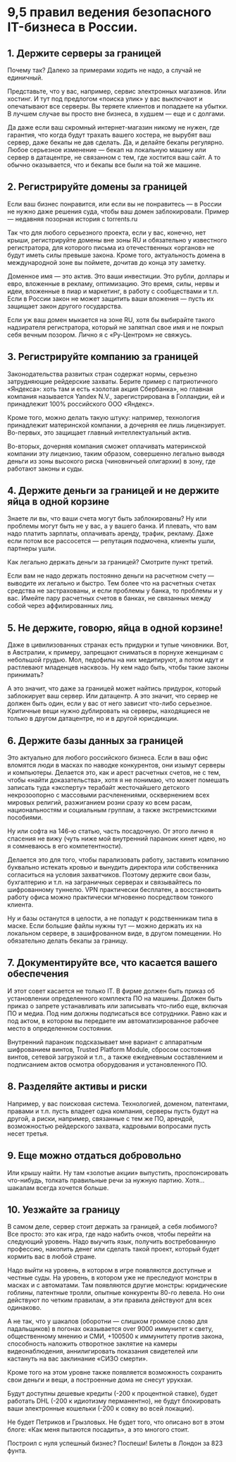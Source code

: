 # 9,5 правил ведения безопасного IT-бизнеса в России.

## 1. Держите серверы за границей

Почему так? Далеко за примерами ходить не надо, а случай не единичный.

Представьте, что у вас, например, сервис электронных магазинов. Или хостинг. И тут под предлогом «поиска улик» у вас выключают и опечатывают все серверы. Вы теряете клиентов и попадаете на убытки. В лучшем случае вы просто вне бизнеса, в худшем — еще и с долгами.

Да даже если ваш скромный интернет-магазин никому не нужен, где гарантия, что когда будут трахать вашего хостера, не вырубят ваш сервер, даже бекапы не дав сделать. Да, и делайте бекапы регулярно. Любое серьезное изменение — бекап на локальную машину или сервер в датацентре, не связанном с тем, где хостится ваш сайт. А то обычно оказывается, что и бекапы все были на той же машине.
## 2. Регистрируйте домены за границей

Если ваш бизнес понравится, или если вы не понравитесь — в России не нужно даже решения суда, чтобы ваш домен заблокировали. Пример — недавняя позорная история с torrents.ru

Так что для любого серьезного проекта, если у вас, конечно, нет крыши, регистрируйте домены вне зоны RU и обязательно у известного регистратора, для которого письма из отечественных «органов» не будут иметь силы превыше закона. Кроме того, актуальность домена в международной зоне вы поймете, дочитав до конца эту заметку.

Доменное имя — это актив. Это ваши инвестиции. Это рубли, доллары и евро, вложенные в рекламу, оптимизацию. Это время, силы, нервы и идеи, вложенные в пиар и маркетинг, в работу с сообществами и т.п. Если в России закон не может защитить ваши вложения — пусть их защищает закон другого государства.

Если уж ваш домен мыкается на зоне RU, хотя бы выбирайте такого надзирателя регистратора, который не запятнал свое имя и не покрыл себя вечным позором. Лично я с «Ру-Центром» не свяжусь.
## 3. Регистрируйте компанию за границей

Законодательства развитых стран содержат нормы, серьезно затрудняющие рейдерские захваты. Берите пример с патриотичного «Яндекса»: хоть там и есть «золотая акция Сбербанка», но главная компания называется Yandex N.V., зарегистрирована в Голландии, ей и принадлежит 100% российского ООО «Яндекс».

Кроме того, можно делать такую штуку: например, технология принадлежит материнской компании, а дочерняя ее лишь лицензирует. Во-первых, это защищает главный интеллектуальный актив.

Во-вторых, дочерняя компания сможет оплачивать материнской компании эту лицензию, таким образом, совершенно легально выводя деньги из зоны высокого риска (чиновничьей олигархии) в зону, где работают законы и суды.
## 4. Держите деньги за границей и не держите яйца в одной корзине

Знаете ли вы, что ваши счета могут быть заблокированы? Ну или проблемы могут быть не у вас, а у вашего банка. И плевать, что вам надо платить зарплаты, оплачивать аренду, трафик, рекламу. Даже если потом все рассосется — репутация подмочена, клиенты ушли, партнеры ушли.

Как легально держать деньги за границей? Смотрите пункт третий.

Если вам не надо держать постоянно деньги на расчетном счету — выводите их легально и быстро. Тем более что на расчетных счетах средства не застрахованы, и если проблемы у банка, то проблемы и у вас. Имейте пару расчетных счетов в банках, не связанных между собой через аффилированных лиц.
## 5. Не держите, говорю, яйца в одной корзине!

Даже в цивилизованных странах есть придурки и тупые чиновники. Вот, в Австралии, к примеру, запрещают сниматься в порнухе женщинам с небольшой грудью. Мол, педофилы на них медитируют, а потом идут и растлевают младенцев насквозь. Ну кем надо быть, чтобы такие законы принимать?

А это значит, что даже за границей может найтись придурок, который заблокирует ваш сервер. Или датацентр. А это значит, что сервер не должен быть один, если у вас от него зависит что-либо серьезное. Критичные вещи нужно дублировать на серверы, находящиеся не только в другом датацентре, но и в другой юрисдикции.
## 6. Держите базы данных за границей

Это актуально для любого российского бизнеса. Если в ваш офис вломятся люди в масках по наводке конкурентов, они изымут серверы и компьютеры. Делается это, как и арест расчетных счетов, не с тем, чтобы «найти доказательства», хотя я не понимаю, что может помешать записать туда «эксперту» терабайт жесточайшего детского некрозоопорно с массовыми расчленениями, осквернением всех мировых религий, разжиганием розни сразу ко всем расам, национальностям и социальным группам, а также экстремистскими пособиями.

Ну или софта на 146-ю статью, часть посадочную. От этого лично я спасения не вижу (чуть ниже мой внутренний параноик кинет идею, но я сомневаюсь в его компетентности).

Делается это для того, чтобы парализовать работу, заставить компанию буквально истекать кровью и вынудить директора или собственника согласиться на условия захватчиков. Поэтому держите свои базы, бухгалтерию и т.п. на заграничных серверах и связывайтесь по шифрованному туннелю. VPN практически бесплатен, а восстановить работу офиса можно практически мгновенно посредством тонкого клиента.

Ну и базы останутся в целости, а не попадут к родственникам типа в маске. Если большие файлы нужны тут — можно держать их на локальном сервере, в зашифрованном виде, в другом помещении. Но обязательно делать бекапы за границу.
## 7. Документируйте все, что касается вашего обеспечения

И этот совет касается не только IT. В фирме должен быть приказ об установлении определенного комплекта ПО на машины. Должен быть приказ о запрете устанавливать или записывать что-либо еще, включая ПО и медиа. Под ним должны подписаться все сотрудники. Равно как и под актом, в котором вы передаете им автоматизированное рабочее место в определенном состоянии.

Внутренний параноик подсказывает мне вариант с аппаратным шифрованием винтов, Trusted Platform Module, сбросом состояния винтов, сетевой загрузкой и т.п., а также ежедневным составлением и подписанием актов осмотра оборудования и установленного ПО.
## 8. Разделяйте активы и риски

Например, у вас поисковая система. Технологией, доменом, патентами, правами и т.п. пусть владеет одна компания, серверы пусть будут на другой, а риски, например, связанные с тем же ПО, арендой, возможностью рейдерского захвата, кадровыми вопросами пусть несет третья.
## 9. Еще можно отдаться добровольно

Или крышу найти. Ну там «золотые акции» выпустить, проспонсировать что-нибудь, толкать правильные речи за нужную партию. Хотя… шакалам всегда хочется больше.
## 10. Уезжайте за границу

В самом деле, сервер стоит держать за границей, а себя любимого? Все просто: это как игра, где надо набить очков, чтобы перейти на следующий уровень. Надо выучить язык, получить востребованную профессию, накопить денег или сделать такой проект, который будет кормить вас в любой стране.

Надо выйти на уровень, в котором в игре появляются доступные и честные суды. На уровень, в котором уже не преследуют монстры в масках и с автоматами. Там появляются другие монстры: юридические гоблины, патентные тролли, опытные конкуренты 80-го левела. Но они действуют по четким правилам, а эти правила действуют для всех одинаково.

А не так, что у шакалов (оборотни — слишком громкое слово для падальщиков) в погонах оказывается over 9000 иммунитет к свету, общественному мнению и СМИ, +100500 к иммунитету против закона, способность наложить отворотное заклятие на камеры видеонаблюдения, аннилигировать показания свидетелей или кастануть на вас заклинание «СИЗО смерти».

Кроме того на этом уровне также появляется возможность сохранить свои деньги и вещи, а построенные дома не снесут урукхаи.

Будут доступны дешевые кредиты (-200 к процентной ставке), будет работать DHL (-200 к идиотизму перманентно), не будут блокировать ваши электронные кошельки (-200 к совку во всей локации).

Не будет Петриков и Грызловых. Не будет того, что описано вот в этом блоге: «Как меня пытаются посадить», а это многого стоит.

Построил с нуля успешный бизнес? Поспеши! Билеты в Лондон за 823 фунта.
